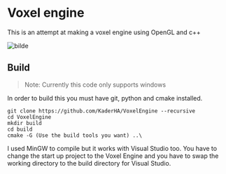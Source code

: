 # Voxel engine
This is an attempt at making a voxel engine using OpenGL and c++

![bilde](https://user-images.githubusercontent.com/72559835/157936591-7c8d9441-bd39-4935-88da-896ebc38854a.png)


## Build
> Note: Currently this code only supports windows

In order to build this you must have git, python and cmake installed. 
```batch
git clone https://github.com/KaderHA/VoxelEngine --recursive
cd VoxelEngine
mkdir build
cd build
cmake -G (Use the build tools you want) ..\
```
I used MinGW to compile but it works with Visual Studio too. You have to change the start up project to the Voxel Engine and
you have to swap the working directory to the build directory for Visual Studio.
